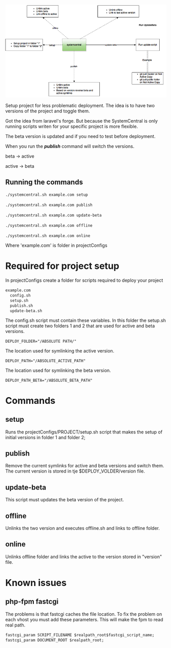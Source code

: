![Schema](SystemCentral.png)

Setup project for less problematic deployment.
The idea is to have two versions of the project and toggle them.

Got the idea from laravel's forge. But because the SystemCentral is only running scripts writen for your specific project is more flexible.

The beta version is updated and if you need to test before deployment.

When you run the ***publish*** command will switch the versions.

beta -> active

active -> beta

## Running the commands
```
./systemcentral.sh example.com setup

./systemcentral.sh example.com publish

./systemcentral.sh example.com update-beta

./systemcentral.sh example.com offline

./systemcentral.sh example.com online
```
Where 'example.com' is folder in projectConfigs

# Required for project setup
In projectConfigs create a folder for scripts required to deploy your project

```
example.com
  config.sh
  setup.sh
  publish.sh
  update-beta.sh
```

The config.sh script must contain these variables.
In this folder the setup.sh script must create two folders
1 and 2 that are used for active and beta versions.
```
DEPLOY_FOLDER="/ABSOLUTE PATH/"
```

The location used for symlinking the active version.
```
DEPLOY_PATH="/ABSOLUTE_ACTIVE_PATH"
```

The location used for symlinking the beta version.
```
DEPLOY_PATH_BETA="/ABSOLUTE_BETA_PATH"
```

# Commands

## setup
Runs the projectConfigs/PROJECT/setup.sh script that makes the setup of initial versions in folder 1 and folder 2;

## publish
Remove the current symlinks for active and beta versions and switch them.
The current version is stored in tje $DEPLOY_VOLDER/version file.

## update-beta
This script must updates the beta version of the project.

## offline
Unlinks the two version and executes offline.sh and links to offline folder.

## online
Unlinks offline folder and links the active to the version stored in "version" file.


# Known issues

## php-fpm fastcgi 
The problems is that fastcgi caches the file location.
To fix the problem on each vhost you must add these parameters.
This will make the fpm to read real path.

```
fastcgi_param SCRIPT_FILENAME $realpath_root$fastcgi_script_name;
fastcgi_param DOCUMENT_ROOT $realpath_root; 
```
